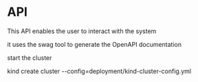 # API

This API enables the user to interact with the system

it uses the swag tool to generate the OpenAPI documentation

start the cluster

kind create cluster --config=deployment/kind-cluster-config.yml